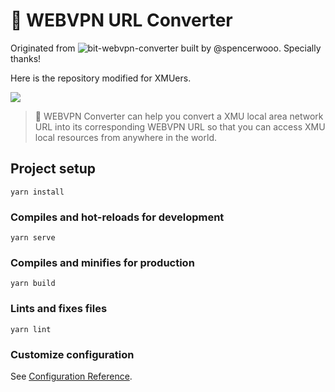 # 🥑 WEBVPN URL Converter

Originated from ![bit-webvpn-converter](https://github.com/spencerwooo/bit-webvpn-converter) built by @spencerwooo. Specially thanks!

Here is the repository modified for XMUers.

![](https://i.loli.net/2020/07/01/qGEYNSsoMAx9m2U.png)

> 🥑 WEBVPN Converter can help you convert a XMU local area network URL into its corresponding WEBVPN URL so that you can access XMU local resources from anywhere in the world.

## Project setup
```
yarn install
```

### Compiles and hot-reloads for development
```
yarn serve
```

### Compiles and minifies for production
```
yarn build
```

### Lints and fixes files
```
yarn lint
```

### Customize configuration
See [Configuration Reference](https://cli.vuejs.org/config/).
